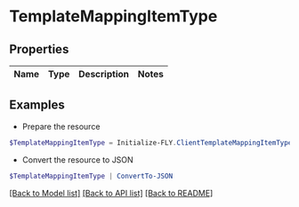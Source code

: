 # TemplateMappingItemType
## Properties

Name | Type | Description | Notes
------------ | ------------- | ------------- | -------------

## Examples

- Prepare the resource
```powershell
$TemplateMappingItemType = Initialize-FLY.ClientTemplateMappingItemType 
```

- Convert the resource to JSON
```powershell
$TemplateMappingItemType | ConvertTo-JSON
```

[[Back to Model list]](../README.md#documentation-for-models) [[Back to API list]](../README.md#documentation-for-api-endpoints) [[Back to README]](../README.md)

